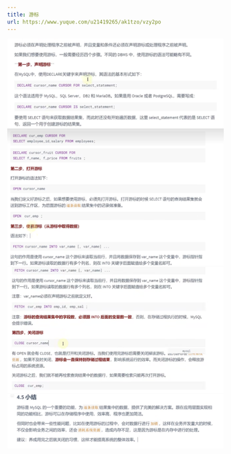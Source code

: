 ```yaml
---
title: 游标
url: https://www.yuque.com/u21419265/ak1tzo/vzy2po
---
```


![image.png](../../assets/mysql/vzy2po/1665043724435-ea5583cb-88d0-4c85-942a-7034dd7006af.png)![image.png](../../assets/mysql/vzy2po/1665043752854-5b71b688-3387-45e9-82e3-d1a60e534b15.png)
![image.png](../../assets/mysql/vzy2po/1665043816835-a324515f-293c-4430-b6db-238f30a2dfbe.png)
![image.png](../../assets/mysql/vzy2po/1665043963359-63da84aa-e1ec-41c1-8e7e-bca28ef5bdc5.png)
